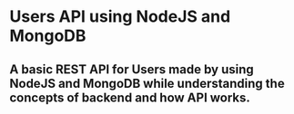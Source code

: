 # Users API using NodeJS and MongoDB

## A basic REST API for Users made by using NodeJS and MongoDB while understanding the concepts of backend and how API works.